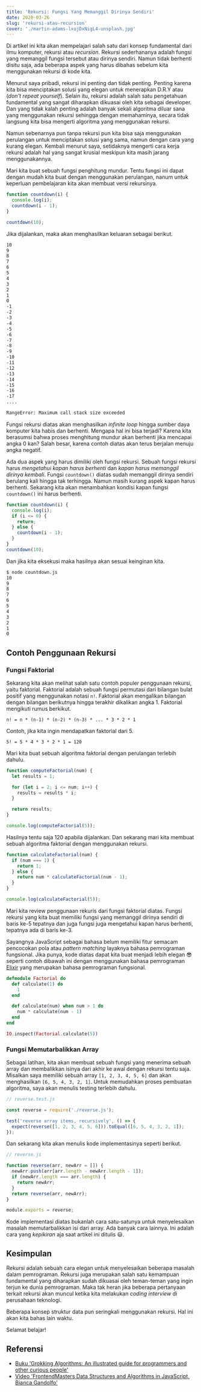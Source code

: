 ```yaml
---
title: 'Rekursi: Fungsi Yang Memanggil Dirinya Sendiri'
date: 2020-03-26
slug: 'rekursi-atau-recursion'
cover: './martin-adams-lxujDxNigL4-unsplash.jpg'
---
```


Di artikel ini kita akan mempelajari salah satu dari konsep fundamental dari ilmu komputer, rekursi atau _recursion_. Rekursi sederhananya adalah fungsi yang memanggil fungsi tersebut atau dirinya sendiri. Namun tidak berhenti disitu saja, ada beberapa aspek yang harus dibahas sebelum kita menggunakan rekursi di kode kita.

Menurut saya pribadi, rekursi ini penting dan tidak penting. Penting karena kita bisa menciptakan solusi yang elegan untuk menerapkan D.R.Y atau (_don't repeat yourself_). Selain itu, rekursi adalah salah satu pengetahuan fundamental yang sangat diharapkan dikuasai oleh kita sebagai developer. Dan yang tidak kalah penting adalah banyak sekali algoritma diluar sana yang menggunakan rekursi sehingga dengan memahaminya, secara tidak langsung kita bisa mengerti algoritma yang menggunakan rekursi.

Namun sebenarnya pun tanpa rekursi pun kita bisa saja menggunakan perulangan untuk menciptakan solusi yang sama, namun dengan cara yang kurang elegan. Kembali menurut saya, setidaknya mengerti cara kerja rekursi adalah hal yang sangat krusial meskipun kita masih jarang menggunakannya.

Mari kita buat sebuah fungsi penghitung mundur. Tentu fungsi ini dapat dengan mudah kita buat dengan menggunakan perulangan, nanum untuk keperluan pembelajaran kita akan membuat versi rekursinya.

```javascript
function countdown(i) {
  console.log(i);
  countdown(i - 1);
}

countdown(10);
```

Jika dijalankan, maka akan menghasilkan keluaran sebagai berikut.

```txt
10
9
8
7
6
5
4
3
2
1
0
-1
-2
-3
-4
-5
-6
-7
-8
-9
-10
-11
-12
-13
-14
-15
-16
-17
....

RangeError: Maximum call stack size exceeded
```

Fungsi rekursi diatas akan menghasilkan _infinite loop_ hingga sumber daya komputer kita habis dan berhenti. Mengapa hal ini bisa terjadi? Karena kita berasumsi bahwa proses menghitung mundur akan berhenti jika mencapai angka 0 kan? Salah besar, karena contoh diatas akan terus berjalan menuju angka negatif.

Ada dua aspek yang harus dimiliki oleh fungsi rekursi. Sebuah fungsi rekursi harus _mengetahui kapan harus berhenti_ dan _kapan harus memanggil dirinya kembali_. Fungsi `countdown()` diatas sudah memanggil dirinya sendiri berulang kali hingga tak terhingga. Namun masih kurang aspek kapan harus berhenti. Sekarang kita akan menambahkan kondisi kapan fungsi `countdown()` ini harus berhenti.

```javascript
function countdown(i) {
  console.log(i);
  if (i <= 0) {
    return;
  } else {
    countdown(i - 1);
  }
}
countdown(10);
```

Dan jika kita eksekusi maka hasilnya akan sesuai keinginan kita.

```txt
$ node countdown.js
10
9
8
7
6
5
4
3
2
1
0
```

## Contoh Penggunaan Rekursi

### Fungsi Faktorial

Sekarang kita akan melihat salah satu contoh populer penggunaan rekursi, yaitu
faktorial. Faktorial adalah sebuah fungsi permutasi dari bilangan bulat positif
yang menggunakan notasi `n!`. Faktorial akan mengalikan bilangan dengan bilangan
berikutnya hingga terakhir dikalikan angka 1. Faktorial mengikuti rumus berkikut.

`n! = n * (n-1) * (n-2) * (n-3) * ... * 3 * 2 * 1`

Contoh, jika kita ingin mendapatkan faktorial dari 5.

`5! = 5 * 4 * 3 * 2 * 1 = 120`

Mari kita buat sebuah algoritma faktorial dengan perulangan terlebih dahulu.

```javascript
function computeFactorial(num) {
  let results = 1;

  for (let i = 2; i <= num; i++) {
    results = results * i;
  }

  return results;
}

console.log(computeFactorial(5));
```

Hasilnya tentu saja 120 apabila dijalankan. Dan sekarang mari kita membuat sebuah algoritma faktorial dengan menggunakan rekursi.

```javascript
function calculateFactorial(num) {
  if (num === 1) {
    return 1;
  } else {
    return num * calculateFactorial(num - 1);
  }
}

console.log(calculateFactorial(5));
```

Mari kita review penggunaan rekuris dari fungsi faktorial diatas. Fungsi rekursi
yang kita buat memiliki fungsi yang memanggil dirinya sendiri di baris ke-5
tepatnya dan juga fungsi juga mengetahui kapan harus berhenti, tepatnya ada di
baris ke-3.

Sayangnya JavaScript sebagai bahasa belum memiliki fitur semacam pencocokan pola
atau _pattern matching_ layaknya bahasa pemrograman fungsional. Jika punya, kode
diatas dapat kita buat menjadi lebih elegan 😎 seperti contoh dibawah ini dengan
menggunakan bahasa pemrograman [Elixir](https://elixir-lang.org) yang merupakan bahasa pemrograman fungsional.

```elixir
defmodule Factorial do
  def calculate(1) do
    1
  end

  def calculate(num) when num > 1 do
    num * calculate(num - 1)
  end
end

IO.inspect(Factorial.calculate(5))
```

### Fungsi Memutarbalikkan Array

Sebagai latihan, kita akan membuat sebuah fungsi yang menerima sebuah array dan
membalikkan isinya dari akhir ke awal dengan rekursi tentu saja. Misalkan saya
memiliki sebuah array `[1, 2, 3, 4, 5, 6]` dan akan menghasilkan `[6, 5, 4, 3, 2, 1]`. Untuk memudahkan proses pembuatan algoritma, saya akan menulis testing
terlebih dahulu.

```javascript
// reverse.test.js

const reverse = require('./reverse.js');

test('reverse array items, recursively', () => {
  expect(reverse([1, 2, 3, 4, 5, 6])).toEqual([6, 5, 4, 3, 2, 1]);
});
```

Dan sekarang kita akan menulis kode implementasinya seperti berikut.

```javascript
// reverse.js

function reverse(arr, newArr = []) {
  newArr.push(arr[arr.length - newArr.length - 1]);
  if (newArr.length === arr.length) {
    return newArr;
  }
  return reverse(arr, newArr);
}

module.exports = reverse;
```

Kode implementasi diatas bukanlah cara satu-satunya untuk menyelesaikan masalah
memutarbalikkan isi dari array. Ada banyak cara lainnya. Ini adalah cara yang
_kepikiran_ aja saat artikel ini ditulis 😃.

## Kesimpulan

Rekursi adalah sebuah cara elegan untuk menyelesaikan beberapa masalah dalam
pemrograman. Rekursi juga merupakan salah satu kemampuan fundamental yang
diharapkan sudah dikuasai oleh teman-teman yang ingin terjun ke dunia
pemrograman. Maka tak heran jika beberapa pertanyaan terkait rekursi akan muncul
ketika kita melakukan _coding interview_ di perusahaan teknologi.

Beberapa konsep struktur data pun seringkali menggunakan rekursi. Hal ini akan
kita bahas lain waktu.

Selamat belajar!

## Referensi

- [Buku 'Grokking Algorithms: An illustrated guide for programmers and other curious people'](https://www.manning.com/books/grokking-algorithms)
- [Video 'FrontendMasters Data Structures and Algorithms in JavaScript, Bianca Gandolfo'](https://frontendmasters.com/courses/data-structures-algorithms/)
